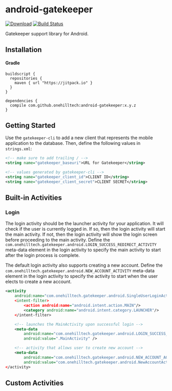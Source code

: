 android-gatekeeper
==================

[![Download](https://jitpack.io/v/onehilltech/android-gatekeeper.svg)](https://jitpack.io/#onehilltech/android-gatekeeper)
[![Build Status](https://travis-ci.org/onehilltech/android-gatekeeper.svg)](https://travis-ci.org/onehilltech/android-gatekeeper)

Gatekeeper support library for Android.

## Installation

#### Gradle

```
buildscript {
  repositories {
    maven { url "https://jitpack.io" }
  }
}

dependencies {
  compile com.github.onehilltech:android-gatekeeper:x.y.z
}
```

## Getting Started

Use the `gatekeeper-cli` to add a new client that represents the mobile application to 
the database. Then, define the following values in `strings.xml`:

```xml
<!-- make sure to add trailing / -->
<string name="gatekeeper_baseuri">URL for Gatekeeper</string>

<!-- values generated by gatekeeper-cli -->
<string name="gatekeeper_client_id">CLIENT ID</string>
<string name="gatekeeper_client_secret">CLIENT SECRET</string>
```

## Built-in Activities

### Login

The login activity should be the launcher activity for your application. It will
check if the user is currently logged in. If so, then the login activity will
start the main activity. If not, then the login activity will show the login screen
before proceeding to the main activity. Define the 
`com.onehilltech.gatekeeper.android.LOGIN_SUCCESS_REDIRECT_ACTIVITY` meta-data
element in the login activity to specify the main activity to start after
the login process is complete.

The default login activity also supports creating a new account. Define the
`com.onehilltech.gatekeeper.android.NEW_ACCOUNT_ACTIVITY` meta-data element
in the login activity to specify the activity to start when the user elects
to create a new account.

```xml
<activity
    android:name="com.onehilltech.gatekeeper.android.SingleUserLoginActivity"
    <intent-filter>
        <action android:name="android.intent.action.MAIN"/>
        <category android:name="android.intent.category.LAUNCHER"/>
    </intent-filter>

    <!-- launches the MainActivity upon successful login -->
    <meta-data
        android:name="com.onehilltech.gatekeeper.android.LOGIN_SUCCESS_REDIRECT_ACTIVITY"
        android:value=".MainActivity" />

    <!-- activity that allows user to create new account -->
    <meta-data
        android:name="com.onehilltech.gatekeeper.android.NEW_ACCOUNT_ACTIVITY"
        android:value="com.onehilltech.gatekeeper.android.NewAccountActivity" />
</activity>
```

## Custom Activities
